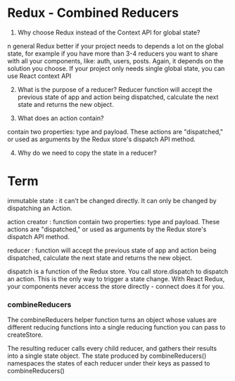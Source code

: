 # Redux - Combined Reducers

1. Why choose Redux instead of the Context API for global state?

n general Redux better if your project needs to depends a lot on the global state, for example if you have more than 3-4 reducers you want to share with all your components, like: auth, users, posts. Again, it depends on the solution you choose.
If your project only needs single global state, you can use React context API 

2. What is the purpose of a reducer?
 Reducer function will accept the previous state of app and action being dispatched, calculate the next state and returns the new object. 

3. What does an action contain?

contain two properties: type and payload. These actions are "dispatched," or used as arguments by the Redux store's dispatch API method.

4. Why do we need to copy the state in a reducer?



# Term

immutable state : it can’t be changed directly. It can only be changed by dispatching an Action.

action creator : function contain two properties: type and payload. These actions are "dispatched," or used as arguments by the Redux store's dispatch API method.


reducer  : function will accept the previous state of app and action being dispatched, calculate the next state and returns the new object. 

dispatch  is a function of the Redux store. You call store.dispatch to dispatch an action. This is the only way to trigger a state change. With React Redux, your components never access the store directly - connect does it for you.


### combineReducers

The combineReducers helper function turns an object whose values are different reducing functions into a single reducing function you can pass to createStore.

The resulting reducer calls every child reducer, and gathers their results into a single state object. The state produced by combineReducers() namespaces the states of each reducer under their keys as passed to combineReducers()